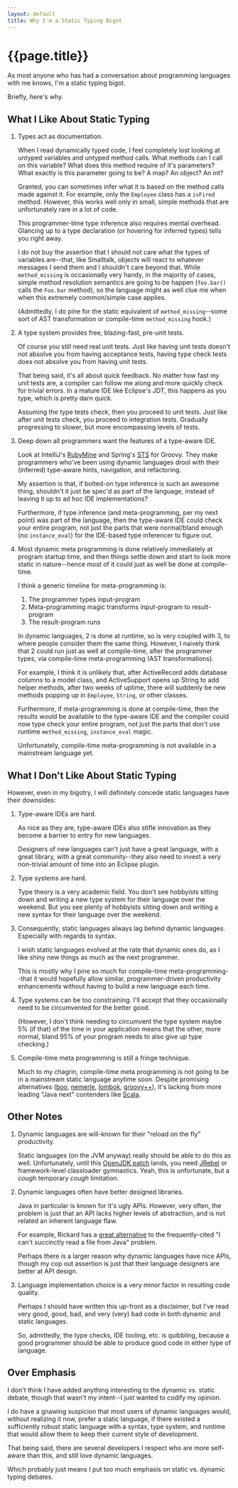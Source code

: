 ```yaml
---
layout: default
title: Why I'm a Static Typing Bigot
---
```


{{page.title}}
==============

As most anyone who has had a conversation about programming languages with me knows, I'm a static typing bigot.

Briefly, here's why.

What I Like About Static Typing
-------------------------------

1. Types act as documentation.

   When I read dynamically typed code, I feel completely lost looking at untyped variables and untyped method calls. What methods can I call on this variable? What does this method require of it's parameters? What exactly is this parameter going to be? A map? An object? An int?

   Granted, you can sometimes infer what it is based on the method calls made against it. For example, only the `Employee` class has a `isFired` method. However, this works well only in small, simple methods that are unfortunately rare in a lot of code.

   This programmer-time type inference also requires mental overhead. Glancing up to a type declaration (or hovering for inferred types) tells you right away.

   I do not buy the assertion that I should not care what the types of variables are--that, like Smalltalk, objects will react to whatever messages I send them and I shouldn't care beyond that. While `method_missing` is occasionally very handy, in the majority of cases, simple method resolution semantics are going to be happen (`foo.bar()` calls the `Foo.bar` method), so the language might as well clue me when when this extremely common/simple case applies.

   (Admittedly, I do pine for the static equivalent of `method_missing`--some sort of AST transformation or compile-time `method_missing` hook.)

2. A type system provides free, blazing-fast, pre-unit tests.

   Of course you still need real unit tests. Just like having unit tests doesn't not absolve you from having acceptance tests, having type check tests does not absolve you from having unit tests.

   That being said, it's all about quick feedback. No matter how fast my unit tests are, a compiler can follow me along and more quickly check for trivial errors. In a mature IDE like Eclipse's JDT, this happens as you type, which is pretty darn quick.

   Assuming the type tests check, then you proceed to unit tests. Just like after unit tests check, you proceed to integration tests. Gradually progressing to slower, but more encompassing levels of tests.

3. Deep down all programmers want the features of a type-aware IDE.

   Look at IntelliJ's [RubyMine](http://www.jetbrains.com/ruby/) and Spring's [STS](http://www.springsource.com/developer/grails) for Groovy. They make programmers who've been using dynamic languages drool with their (inferred) type-aware hints, navigation, and refactoring.

   My assertion is that, if bolted-on type inference is such an awesome thing, shouldn't it just be spec'd as part of the language, instead of leaving it up to ad hoc IDE implementations?

   Furthermore, if type inference (and meta-programming, per my next point) was part of the language, then the type-aware IDE could check your entire program, not just the parts that were normal/bland enough (no `instance_eval`) for the IDE-based type inferencer to figure out.

4. Most dynamic meta programming is done relatively immediately at program startup time, and then things settle down and start to look more static in nature--hence most of it could just as well be done at compile-time.

   I think a generic timeline for meta-programming is:

   1. The programmer types input-program
   2. Meta-programming magic transforms input-program to result-program
   3. The result-program runs

   In dynamic languages, 2 is done at runtime, so is very coupled with 3, to where people consider them the same thing. However, I naively think that 2 could run just as well at compile-time, after the programmer types, via compile-time meta-programming (AST transformations).

   For example, I think it is unlikely that, after ActiveRecord adds database columns to a model class, and ActiveSupport opens up String to add helper methods, after two weeks of uptime, there will suddenly be new methods popping up in `Employee`, `String`, or other classes.

   Furthermore, if meta-programming is done at compile-time, then the results would be available to the type-aware IDE and the compiler could now type check your entire program, not just the parts that don't use runtime `method_missing`, `instance_eval` magic.

   Unfortunately, compile-time meta-programming is not available in a mainstream language yet.

What I Don't Like About Static Typing
-------------------------------------

However, even in my bigotry, I will definitely concede static languages have their downsides:

1. Type-aware IDEs are hard.

   As nice as they are, type-aware IDEs also stifle innovation as they become a barrier to entry for new languages.
   
   Designers of new languages can't just have a great language, with a great library, with a great community--they also need to invest a very non-trivial amount of time into an Eclipse plugin.

2. Type systems are hard.

   Type theory is a very academic field. You don't see hobbyists sitting down and writing a new type system for their language over the weekend. But you see plenty of hobbyists sitting down and writing a new syntax for their language over the weekend.

3. Consequently, static languages always lag behind dynamic languages. Especially with regards to syntax.

   I wish static languages evolved at the rate that dynamic ones do, as I like shiny new things as much as the next programmer.
   
   This is mostly why I pine so much for compile-time meta-programming--that it would hopefully allow similar, programmer-driven productivity enhancements without having to build a new language each time.

4. Type systems can be too constraining. I'll accept that they occasionally need to be circumvented for the better good.
   
   (However, I don't think needing to circumvent the type system maybe 5% (if that) of the time in your application means that the other, more normal, bland 95% of your program needs to also give up type checking.)

4. Compile-time meta programming is still a fringe technique.

   Much to my chagrin, compile-time meta programming is not going to be in a mainstream static language anytime soon. Despite promising alternatives ([boo][boo], [nemerle][nemerle], [lombok][lombok], [groovy++][groovypp]), it's lacking from more leading "Java next" contenders like [Scala][scala].

[boo]: http://boo.codehaus.org
[nemerle]: http://nemerle.org
[lombok]: http://projectlombok.org
[groovypp]: http://code.google.com/p/groovypptest
[scala]: http://www.scala-lang.org

Other Notes
-----------

1. Dynamic languages are will-known for their "reload on the fly" productivity.

   Static languages (on the JVM anyway) really should be able to do this as well. Unfortunately, until this [OpenJDK patch][hotswap] lands, you need [JRebel][jrebel] or framework-level classloader gymnastics. Yeah, this is unfortunate, but a *cough* temporary *cough* limitation.

2. Dynamic languages often have better designed libraries.

   Java in particular is known for it's ugly APIs. However, very often, the problem is just that an API lacks higher levels of abstraction, and is not related an inherent language flaw.

   For example, Rickard has a [great alternative](http://www.jroller.com/rickard/entry/a_generic_input_output_api) to the frequently-cited "I can't succinctly read a file from Java" problem.

   Perhaps there is a larger reason why dynamic languages have nice APIs, though my cop out assertion is just that their language designers are better at API design.

3. Language implementation choice is a very minor factor in resulting code quality.

   Perhaps I should have written this up-front as a disclaimer, but I've read very good, good, bad, and very (very) bad code in both dynamic and static languages.

   So, admittedly, the type checks, IDE tooling, etc. is quibbling, because a good programmer should be able to produce good code in either type of language.

[hotswap]: http://wikis.sun.com/display/mlvm/HotSwap
[jrebel]: http://www.zeroturnaround.com/jrebel

Over Emphasis
-------------

I don't think I have added anything interesting to the dynamic vs. static debate, though that wasn't my intent--I just wanted to codify my opinion.

I do have a gnawing suspicion that most users of dynamic languages would, without realizing it now, prefer a static language, if there existed a sufficiently robust static language with a syntax, type system, and runtime that would allow them to keep their current style of development.

That being said, there are several developers I respect who are more self-aware than this, and still love dynamic languages.

Which probably just means I put too much emphasis on static vs. dynamic typing debates.

